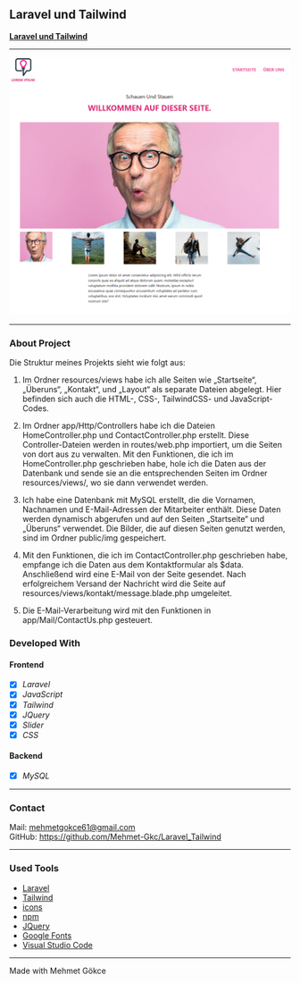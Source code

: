 ## Laravel und Tailwind

**[Laravel und Tailwind]()**

---

![Screenshot from Project](./public/img/homepage.png)

---
### About Project

Die Struktur meines Projekts sieht wie folgt aus:

1. Im Ordner resources/views habe ich alle Seiten wie „Startseite“, „Überuns“, „Kontakt“, und „Layout“ als separate Dateien abgelegt. Hier befinden sich auch die HTML-, CSS-, TailwindCSS- und JavaScript-Codes.
2. Im Ordner app/Http/Controllers habe ich die Dateien HomeController.php und ContactController.php erstellt. Diese Controller-Dateien werden in routes/web.php importiert, um die Seiten von dort aus zu verwalten. Mit den Funktionen, die ich im HomeController.php geschrieben habe, hole ich die Daten aus der Datenbank und sende sie an die entsprechenden Seiten im Ordner resources/views/, wo sie dann verwendet werden.
3. Ich habe eine Datenbank mit MySQL erstellt, die die Vornamen, Nachnamen und E-Mail-Adressen der Mitarbeiter enthält. Diese Daten werden dynamisch abgerufen und auf den Seiten „Startseite“ und „Überuns“ verwendet. Die Bilder, die auf diesen Seiten genutzt werden, sind im Ordner public/img gespeichert.
4. Mit den Funktionen, die ich im ContactController.php geschrieben habe, empfange ich die Daten aus dem Kontaktformular als $data. Anschließend wird eine E-Mail von der Seite gesendet. Nach erfolgreichem Versand der Nachricht wird die Seite auf resources/views/kontakt/message.blade.php umgeleitet.

5. Die E-Mail-Verarbeitung wird mit den Funktionen in app/Mail/ContactUs.php gesteuert.

### Developed With
#### Frontend
- [x] _Laravel_
- [x] _JavaScript_
- [x] _Tailwind_
- [x] _JQuery_
- [x] _Slider_
- [x] _CSS_

#### Backend
- [x] _MySQL_

---
### Contact

Mail: mehmetgokce61@gmail.com<br>
GitHub: https://github.com/Mehmet-Gkc/Laravel_Tailwind<br>

---
### Used Tools

- [Laravel](https://laravel.com/docs/11.x)
- [Tailwind](https://tailwindcss.com/docs/guides/laravel)
- [icons](https://ionic.io/ionicons)
- [npm](https://www.npmjs.com/)
- [JQuery](https://releases.jquery.com/)
- [Google Fonts](https://fonts.google.com/)
- [Visual Studio Code](https://code.visualstudio.com/)

---

Made with Mehmet Gökce
